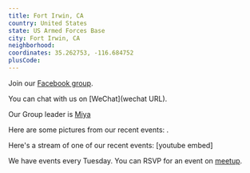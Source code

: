 ```yaml
---
title: Fort Irwin, CA
country: United States
state: US Armed Forces Base
city: Fort Irwin, CA
neighborhood: 
coordinates: 35.262753, -116.684752
plusCode:
---
```

Join our [Facebook group](https://www.facebook.com/groups/freeCodeCamp.FtIrwin).

You can chat with us on [WeChat](wechat URL).

Our Group leader is [Miya](freecodecamp.org/miya)

Here are some pictures from our recent events:
![]().

Here's a stream of one of our recent events:
[youtube embed]

We have events every Tuesday. You can RSVP for an event on [meetup](meetupurl).
